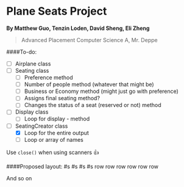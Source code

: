 # Plane Seats Project
**By Matthew Guo, Tenzin Loden, David Sheng, Eli Zheng**
> Advanced Placement Computer Science A, Mr. Deppe

####To-do:
  - [ ] Airplane class
  - [ ] Seating class
    - [ ] Preference method
    - [ ] Number of people method (whatever that might be)
    - [ ] Business or Economy method (might just go with preference)
    - [ ] Assigns final seating method?
    - [ ] Changes the status of a seat (reserved or not) method
  - [ ] Display class
    - [ ] Loop for display - method
  - [ ] SeatingCreator class
    - [x] Loop for the entire output
    - [ ] Loop or array of names

Use ```close()``` when using scanners :+1:

####Proposed layout:
 	 #s #s #s #s
row
row
row
row
row
row

And so on
